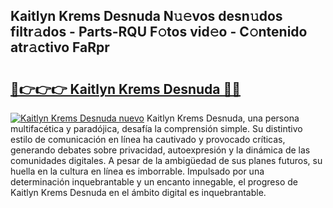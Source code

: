 ## Kaitlyn Krems Desnuda N𝚞𝚎vos desn𝚞dos filtr𝚊dos - Parts-RQU F𝚘tos vid𝚎o - C𝚘ntenido atr𝚊ctivo FaRpr

# <h2><a href="http://mb83i4.tromn.icu/?c=Kaitlyn+Krems+Desnuda">🔗👉👉👉 Kaitlyn Krems Desnuda 🔗🔗</a></h2>

[![Kaitlyn Krems Desnuda nuevo](https://i.imgur.com/pEAQMta.gif)](http://mb83i4.tromn.icu/?c=Kaitlyn+Krems+Desnuda)
Kaitlyn Krems Desnuda, una persona multifacética y paradójica, desafía la comprensión simple. Su distintivo estilo de comunicación en línea ha cautivado y provocado críticas, generando debates sobre privacidad, autoexpresión y la dinámica de las comunidades digitales. A pesar de la ambigüedad de sus planes futuros, su huella en la cultura en línea es imborrable. Impulsado por una determinación inquebrantable y un encanto innegable, el progreso de Kaitlyn Krems Desnuda en el ámbito digital es inquebrantable.
